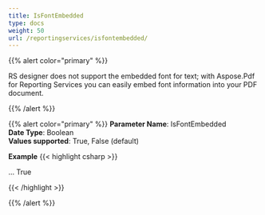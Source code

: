 ```yaml
---
title: IsFontEmbedded
type: docs
weight: 50
url: /reportingservices/isfontembedded/
---
```


{{% alert color="primary" %}} 

RS designer does not support the embedded font for text; with Aspose.Pdf for Reporting Services you can easily embed font information into your PDF document.

{{% /alert %}} 

{{% alert color="primary" %}}
**Parameter Name**: IsFontEmbedded   
**Date Type**: Boolean   
**Values supported**: True, False (default)   

**Example**
{{< highlight csharp >}}

<Render>
...
<Extension Name="APPDF" Type=" Aspose.PDF.ReportingServices.Renderer,Aspose.PDF.ReportingServices">
<Configuration>
<IsFontEmbedded >True</IsFontEmbedded>
</Configuration>
</Extension>
</Render>

{{< /highlight >}}

{{% /alert %}} 